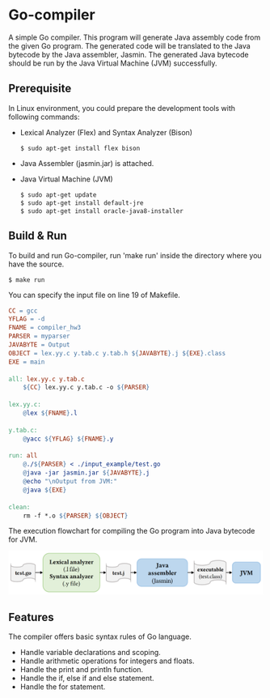 # Go-compiler

A simple Go compiler. This program will generate Java assembly code from the given Go program. The generated code will be translated to the Java bytecode by the Java assembler, Jasmin. The generated Java bytecode should be run by the Java Virtual Machine (JVM) successfully.

## Prerequisite
In Linux environment, you could prepare the development tools with following commands:
- Lexical Analyzer (Flex) and Syntax Analyzer (Bison)
  
  ```
  $ sudo apt-get install flex bison
  ```
- Java Assembler (jasmin.jar) is attached.
- Java Virtual Machine (JVM)

  ```
  $ sudo apt-get update
  $ sudo apt-get install default-jre
  $ sudo apt-get install oracle-java8-installer
  ```
## Build & Run
To build and run Go-compiler, run 'make run' inside the directory where you have the source.

```
$ make run
```

You can specify the input file on line 19 of Makefile.
```Makefile
CC = gcc
YFLAG = -d
FNAME = compiler_hw3
PARSER = myparser
JAVABYTE = Output
OBJECT = lex.yy.c y.tab.c y.tab.h ${JAVABYTE}.j ${EXE}.class
EXE = main

all: lex.yy.c y.tab.c
	${CC} lex.yy.c y.tab.c -o ${PARSER}

lex.yy.c:
	@lex ${FNAME}.l

y.tab.c:
	@yacc ${YFLAG} ${FNAME}.y

run: all
	@./${PARSER} < ./input_example/test.go 
	@java -jar jasmin.jar ${JAVABYTE}.j
	@echo "\nOutput from JVM:"
	@java ${EXE} 

clean:
	rm -f *.o ${PARSER} ${OBJECT} 
```

The execution flowchart for compiling the Go program into Java bytecode for JVM.

![Flow_chart](https://github.com/Msiciots/Go-compiler/raw/master/img/Flow_chart.png)

##  Features
The compiler offers basic syntax rules of Go language. 
- Handle variable declarations and scoping.
- Handle arithmetic operations for integers and floats. 
- Handle the print and println function.
- Handle the if, else if and else statement. 
- Handle the for statement.
